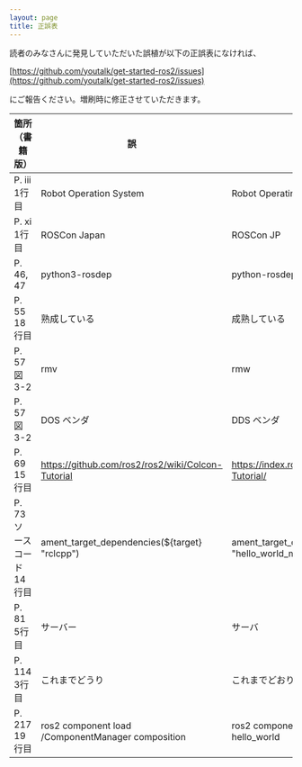 ```yaml
---
layout: page
title: 正誤表
---
```


読者のみなさんに発見していただいた誤植が以下の正誤表になければ、

[https://github.com/youtalk/get-started-ros2/issues](https://github.com/youtalk/get-started-ros2/issues)

にご報告ください。増刷時に修正させていただきます。

| 箇所（書籍版）           | 誤                                                | 正                                                               |
|--------------------------|---------------------------------------------------|------------------------------------------------------------------|
| P. iii 1行目             | Robot Operation System                            | Robot Operating System                                           |
| P. xi 1行目              | ROSCon Japan                                      | ROSCon JP                                                        |
| P. 46, 47                | python3-rosdep                                    | python-rosdep                                                    |
| P. 55 18行目             | 熟成している                                      | 成熟している                                                     |
| P. 57 図3-2              | rmv                                               | rmw                                                              |
| P. 57 図3-2              | DOS ベンダ                                        | DDS ベンダ                                                       |
| P. 69 15行目             | https://github.com/ros2/ros2/wiki/Colcon-Tutorial | https://index.ros.org/doc/ros2/Tutorials/Colcon-Tutorial/        |
| P. 73 ソースコード14行目 | ament_target_dependencies(${target} "rclcpp")     | ament_target_dependencies(${target} "rclcpp" "hello_world_msgs") |
| P. 81 5行目              | サーバー                                          | サーバ                                                           |
| P. 114 3行目             | これまでどうり                                    | これまでどおり                                                   |
| P. 217 19行目            | ros2 component load /ComponentManager composition | ros2 component load /ComponentManager hello_world                |

